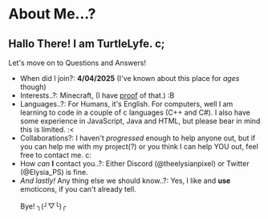 # About Me...?
## Hallo There! I am TurtleLyfe. c;

Let's move on to Questions and Answers!
- When did I join?: **4/04/2025** (I've known about this place for *ages* though)
- Interests..?: Minecraft, (I have <a href="https://www.planetminecraft.com/member/ellie_pix_s/">proof</a> of that.) :B
- Languages..?: For Humans, it's English. For computers, well I am learning to code in a couple of c languages (C++ and C#). I also have some experience in JavaScript, Java and HTML, but please bear in mind this is limited. :< 
- Collaborations?: I haven't *progressed* enough to help anyone out, but if you can help me with my project(?) or you think I can help YOU out, feel free to contact me. c:
- How *can* **I** contact you..?: Either Discord (@theelysianpixel) or Twitter (@Elysia_PS) is fine. 
- *And lastly!* Any thing else we should know..?: Yes, I like and **use** emoticons, if you can't already tell.
  </br></br>Bye! ╮(╯▽╰)╭
